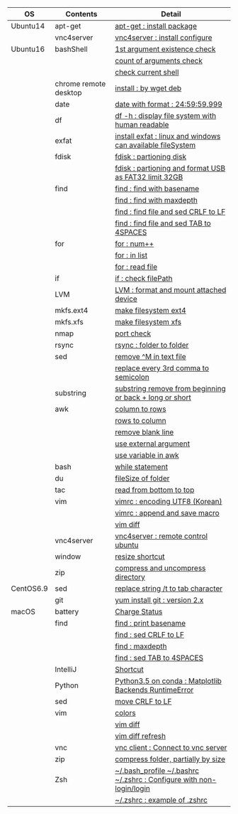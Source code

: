 | OS | Contents | Detail |
|---|---|---|
| Ubuntu14 | apt-get | [apt-get : install package](01_Ubuntu/01_14.04/01_apt-get/01_apt-get_install.md) |
| | vnc4server | [vnc4server : install configure](01_Ubuntu/01_14.04/02_vnc4server/01_install_config_vnc4server.md) |
| Ubuntu16 | bashShell | [1st argument existence check](01_Ubuntu/02_16/04_bashShell_script/01_if_condition_1st_argument_existence_check.md) |
| | | [count of arguments check](01_Ubuntu/02_16/04_bashShell_script/02_if_condition_count_of_arguments_check.md) |
| | | [check current shell](01_Ubuntu/02_16/04_bashShell_script/03_check_current_shell.md) |
| | chrome remote desktop | [install : by wget deb](01_Ubuntu/02_16/03_chrome_remote_desktop/01_install_chrome_remote_desktop.md) |
| | date | [date with format : 24:59:59.999](01_Ubuntu/02_16/19_date/01_date_with_hour_min_sec_nano.md) |
| | df | [df -h : display file system with human readable](01_Ubuntu/02_16/06_df/01_df_with_human_readerble.md) |
| | exfat | [install exfat : linux and windows can available fileSystem](01_Ubuntu/02_16/20_exfat/01_install_exfat_on_ubuntu16.md) |
| | fdisk | [fdisk : partioning disk](01_Ubuntu/02_16/07_fdisk/01_fdisk_partioning_disk.md) |
| | | [fdisk : partioning and format USB as FAT32 limit 32GB](01_Ubuntu/02_16/07_fdisk/02_format_USB_as_FAT32.md) |
| | find | [find : find with basename](01_Ubuntu/02_16/08_find/01_find_with_basename.md) |
| | | [find : find with maxdepth](01_Ubuntu/02_16/08_find/02_find_with_maxdepth.md) |
| | | [find : find file and sed CRLF to LF](01_Ubuntu/02_16/08_find/03_find_and_sed_move_CRLF_to_LF.md) |
| | | [find : find file and sed TAB to 4SPACES](01_Ubuntu/02_16/08_find/04_find_and_sed_move_TAB_to_4SPACES.md) |
| | for | [for : num++](01_Ubuntu/02_16/09_for_statement/01_for_num++.md) |
| | | [for : in list](01_Ubuntu/02_16/09_for_statement/02_for_in_list.md) |
| | | [for : read file](01_Ubuntu/02_16/09_for_statement/03_for_read_file.md) |
| | if | [if : check filePath](01_Ubuntu/02_16/10_if/01_if_check_filePath.md) |
| | LVM | [LVM : format and mount attached device](01_Ubuntu/02_16/11_LVM/01_LVM_on_attached_device.md) |
| | mkfs.ext4 | [make filesystem ext4](01_Ubuntu/02_16/12_mkfs.ext4/01_mkfs.ext4_device.md) |
| | mkfs.xfs | [make filesystem xfs](01_Ubuntu/02_16/13_mkfs.xfs/01_mkfs.xfs_device.md) |
| | nmap | [port check](01_Ubuntu/02_16/14_nmap/01_install_use_nmap.md) |
| | rsync | [rsync : folder to folder](01_Ubuntu/02_16/15_rsync/01_rsync_folder_to_folder.md) |
| | sed | [remove \^M in text file](01_Ubuntu/02_16/16_sed/01_remove_^M_with_sed.md) | 
| | | [replace every 3rd comma to semicolon](01_Ubuntu/02_16/16_sed/02_replace_every_3rd_comma_to_semicolon.md) | 
| | substring | [substring remove from beginning or back + long or short](01_Ubuntu/02_16/17_substring/01_substring_remove.md) |
| | awk | [column to rows](01_Ubuntu/02_16/01_awk/01_awk_column_to_rows.md) | 
| | | [rows to column](01_Ubuntu/02_16/01_awk/02_awk_rows_to_column.md) |
| | | [remove blank line](01_Ubuntu/02_16/01_awk/03_awk_remove_blank_line.md) |
| | | [use external argument](01_Ubuntu/02_16/01_awk/04_awk_use_external_argument.md) |
| | | [use variable in awk](01_Ubuntu/02_16/01_awk/05_awk_use_variable.md) |
| | bash | [while statement](01_Ubuntu/02_16/02_bash/01_While_Statement.md) |
| | du | [fileSize of folder](01_Ubuntu/02_16/03_du/01_du_file_size_of_folder.md) |
| | tac | [read from bottom to top](01_Ubuntu/02_16/04_tac/01_tac.md) |
| | vim | [vimrc : encoding UTF8 (Korean)](01_Ubuntu/02_16/05_vim/01_vimrc_encoding_korean.md) |
| | | [vimrc : append and save macro](01_Ubuntu/02_16/05_vim/02_vimrc_append_save_macro.md) |
| | | [vim diff](01_Ubuntu/02_16/05_vim/03_vim_diff.md) | 
| | vnc4server | [vnc4server : remote control ubuntu](01_Ubuntu/02_16/21_vnc4server/01_install_config_vnc4server.md) |
| | window | [resize shortcut](01_Ubuntu/02_16/06_window/01_resize_window.md) |
| | zip | [compress and uncompress directory](01_Ubuntu/02_16/18_zip/01_zip_directory.md) | 
| CentOS6.9 | sed | [replace string /t to tab character](02_CentOS/01_6.9/01_sed/01_sed_string_replace.md) |
| | git | [yum install git : version 2.x](02_CentOS/01_6.9/02_git/01_yum_install_git.md) |
| macOS | battery | [Charge Status](03_macOS/03_Battery/01_Charge_Status.md) |
| | find | [find : print basename](03_macOS/06_find/01_find_with_basename.md) |
| | | [find : sed CRLF to LF](03_macOS/06_find/03_find_and_sed_move_CRLF_to_LF.md) |
| | | [find : maxdepth](03_macOS/06_find/02_find_with_maxdepth.md) |
| | | [find : sed TAB to 4SPACES](03_macOS/06_find/04_find_and_sed_move_TAB_to_4SPACES.md) |
| | IntelliJ | [Shortcut](03_macOS/02_IntelliJ/01_Shortcuts.md) |
| | Python | [Python3.5 on conda : Matplotlib Backends RuntimeError](03_macOS/07_Python/01_with_Conda/01_Matplotlib_backends_RuntimeError.md) |
| | sed | [move CRLF to LF](03_macOS/05_sed/01_sed_remove_CRLF_to_LF.md) |
| | vim | [colors](03_macOS/01_vim/01_vimrc_configure.md) |
| | | [vim diff](03_macOS/01_vim/02_vim_diff.md) |
| | | [vim diff refresh](03_macOS/01_vim/03_vim_diff_refresh.md) |
| | vnc | [vnc client : Connect to vnc server](03_macOS/08_vnc_client/01_use_vnc_client.md) |
| | zip | [compress folder, partially by size](03_macOS/04_zip/01_use_zip.md) |
| | Zsh | [~/.bash_profile ~/.bashrc ~/.zshrc : Configure with non-login/login](03_macOS/09_zsh/01_explain_of_bash_profile_bashrc_zshrc.md) |
| | | [~/.zshrc : example of .zshrc](03_macOS/09_zsh/02_example_of_zshrc.md) |

